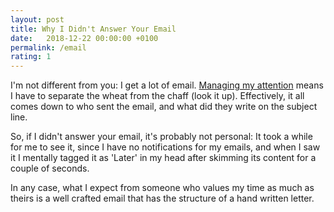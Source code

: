 ```yaml
---
layout: post
title: Why I Didn't Answer Your Email
date:   2018-12-22 00:00:00 +0100
permalink: /email
rating: 1
---
```

I'm not different from you: I get a lot of email. [Managing my attention](/deep-work) means I have to separate the wheat from the chaff (look it up). Effectively, it all comes down to who sent the email, and what did they write on the subject line.

So, if I didn't answer your email, it's probably not personal: It took a while for me to see it, since I have no notifications for my emails, and when I saw it I mentally tagged it as 'Later' in my head after skimming its content for a couple of seconds.

In any case, what I expect from someone who values my time as much as theirs is a well crafted email that has the structure of a hand written letter.
